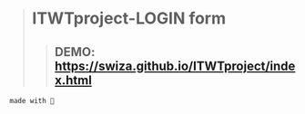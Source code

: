 > # ITWTproject-LOGIN form
>> ## DEMO:  https://swiza.github.io/ITWTproject/index.html
```
made with 💛
```
